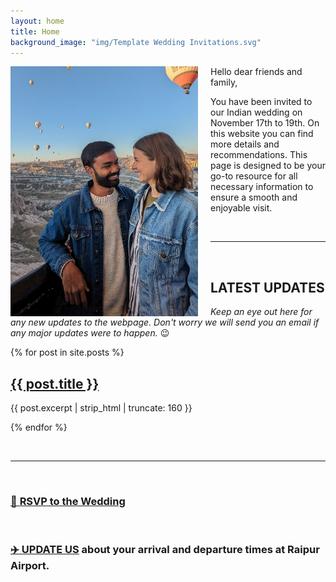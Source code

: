 ```yaml
---
layout: home
title: Home
background_image: "img/Template Wedding Invitations.svg"
---
```


<div style="float: left; margin-right: 20px; max-width: 100%; height: 400px; overflow: hidden;">
  <img src="img/PXL_20230913_035201957.jpg" alt="alt text" style="max-width: 100%; width: 300px; height: 400px; object-fit: cover; object-position: bottom;"/>
</div>

Hello dear friends and family,

You have been invited to our Indian wedding on November 17th to 19th. On this website you can find more details and recommendations. This page is designed to be your go-to resource for all necessary information to ensure a smooth and enjoyable visit.

&nbsp;

-------------------------
&nbsp;

## LATEST UPDATES

_Keep an eye out here for any new updates to the webpage. Don't worry we will send you an email if any major updates were to happen._ 😉


<div class="home">
  {% for post in site.posts %}
    <div class="post-summary">
      <h2>
        <a href="{{ post.url | relative_url }}">{{ post.title }}</a>
      </h2>
      <p>{{ post.excerpt | strip_html | truncate: 160 }}</p>
    </div>
  {% endfor %}
</div>

&nbsp;

-----------

&nbsp;


### [💟 **RSVP to the Wedding**](https://q630ndkzsds.typeform.com/to/XKYVjFL7)

&nbsp;

### [✈️ **UPDATE US**](https://docs.google.com/spreadsheets/d/1h9mWyQekZXURMZcXfFyGt-4aI2gpKfjHPcxJUZ4CoBY/edit?usp=sharing) about your arrival and departure times at Raipur Airport.
&nbsp;



